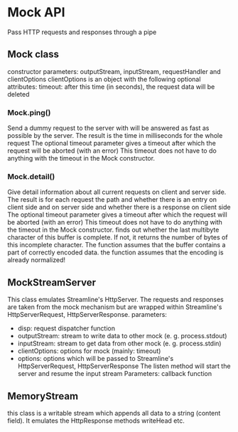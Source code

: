 # Mock API  
Pass HTTP requests and responses through a pipe
## Mock class
constructor parameters: outputStream, inputStream, requestHandler and clientOptions
clientOptions is an object with the following optional attributes: 
timeout: after this time (in seconds), the request data will be deleted
### Mock.ping()
Send a dummy request to the server with will be answered as fast as possible by the server.
The result is the time in milliseconds for the whole request
The optional timeout parameter gives a timeout after which the request will be aborted (with an error)
This timeout does not have to do anything with the timeout in the Mock constructor.
### Mock.detail()
Give detail information about all current requests on client and server side.
The result is for each request the path and whether there is an entry on client side and on server side and whether there is a response on client side
The optional timeout parameter gives a timeout after which the request will be aborted (with an error)
This timeout does not have to do anything with the timeout in the Mock constructor.
finds out whether the last multibyte character of this buffer is complete. If not, it returns the number of bytes of this 
incomplete character. The function assumes that the buffer contains a part of correctly encoded data.
the function assumes that the encoding is already normalized!
## MockStreamServer
This class emulates Streamline's HttpServer. The requests and responses are taken from the mock mechanism but are wrapped within
Streamline's HttpServerRequest, HttpServerResponse.
parameters: 
- disp: request dispatcher function
- outputStream: stream to write data to other mock (e. g. process.stdout)
- inputStream: stream to get data from other mock (e. g. process.stdin)
- clientOptions: options for mock (mainly: timeout)
- options: options which will be passed to Streamline's HttpServerRequest, HttpServerResponse
The listen method will start the server and resume the input stream
Parameters: callback function
## MemoryStream
this class is a writable stream which appends all data to a string (content field). It emulates the HttpResponse methods writeHead etc.
